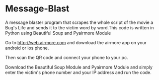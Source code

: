 # Message-Blast
A message blaster program that scrapes the whole script of the movie a Bug's Life and sends it to the victim word by word.This code is written in Python using Beautiful Soup and Pyairmore Module

Go to http://web.airmore.com and download the airmore app on your android or ios phone.

Then scan the QR code and connect your phone to your pc.

Download the Beautiful Soup Module and Pyairmore Module and simply enter the victim's phone number and your IP address and run the code.
